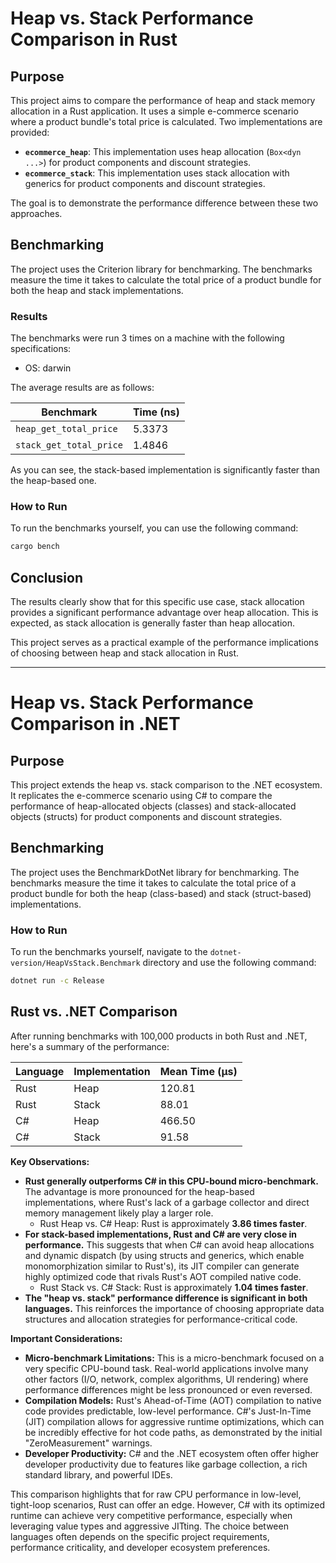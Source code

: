 # Heap vs. Stack Performance Comparison in Rust

## Purpose

This project aims to compare the performance of heap and stack memory allocation in a Rust application. It uses a simple e-commerce scenario where a product bundle's total price is calculated. Two implementations are provided:

*   **`ecommerce_heap`**: This implementation uses heap allocation (`Box<dyn ...>`) for product components and discount strategies.
*   **`ecommerce_stack`**: This implementation uses stack allocation with generics for product components and discount strategies.

The goal is to demonstrate the performance difference between these two approaches.

## Benchmarking

The project uses the Criterion library for benchmarking. The benchmarks measure the time it takes to calculate the total price of a product bundle for both the heap and stack implementations.

### Results

The benchmarks were run 3 times on a machine with the following specifications:
* OS: darwin

The average results are as follows:

| Benchmark               | Time (ns) |
| ----------------------- | --------- |
| `heap_get_total_price`  | 5.3373    |
| `stack_get_total_price` | 1.4846    |

As you can see, the stack-based implementation is significantly faster than the heap-based one.

### How to Run

To run the benchmarks yourself, you can use the following command:

```bash
cargo bench
```

## Conclusion

The results clearly show that for this specific use case, stack allocation provides a significant performance advantage over heap allocation. This is expected, as stack allocation is generally faster than heap allocation.

This project serves as a practical example of the performance implications of choosing between heap and stack allocation in Rust.

---

# Heap vs. Stack Performance Comparison in .NET

## Purpose

This project extends the heap vs. stack comparison to the .NET ecosystem. It replicates the e-commerce scenario using C# to compare the performance of heap-allocated objects (classes) and stack-allocated objects (structs) for product components and discount strategies.

## Benchmarking

The project uses the BenchmarkDotNet library for benchmarking. The benchmarks measure the time it takes to calculate the total price of a product bundle for both the heap (class-based) and stack (struct-based) implementations.

### How to Run

To run the benchmarks yourself, navigate to the `dotnet-version/HeapVsStack.Benchmark` directory and use the following command:

```bash
dotnet run -c Release
```

## Rust vs. .NET Comparison

After running benchmarks with 100,000 products in both Rust and .NET, here's a summary of the performance:

| Language | Implementation | Mean Time (µs) |
|----------|----------------|----------------|
| Rust     | Heap           | 120.81         |
| Rust     | Stack          | 88.01          |
| C#       | Heap           | 466.50         |
| C#       | Stack          | 91.58          |

**Key Observations:**

*   **Rust generally outperforms C# in this CPU-bound micro-benchmark.** The advantage is more pronounced for the heap-based implementations, where Rust's lack of a garbage collector and direct memory management likely play a larger role.
    *   Rust Heap vs. C# Heap: Rust is approximately **3.86 times faster**.
*   **For stack-based implementations, Rust and C# are very close in performance.** This suggests that when C# can avoid heap allocations and dynamic dispatch (by using structs and generics, which enable monomorphization similar to Rust's), its JIT compiler can generate highly optimized code that rivals Rust's AOT compiled native code.
    *   Rust Stack vs. C# Stack: Rust is approximately **1.04 times faster**.
*   **The "heap vs. stack" performance difference is significant in both languages.** This reinforces the importance of choosing appropriate data structures and allocation strategies for performance-critical code.

**Important Considerations:**

*   **Micro-benchmark Limitations:** This is a micro-benchmark focused on a very specific CPU-bound task. Real-world applications involve many other factors (I/O, network, complex algorithms, UI rendering) where performance differences might be less pronounced or even reversed.
*   **Compilation Models:** Rust's Ahead-of-Time (AOT) compilation to native code provides predictable, low-level performance. C#'s Just-In-Time (JIT) compilation allows for aggressive runtime optimizations, which can be incredibly effective for hot code paths, as demonstrated by the initial "ZeroMeasurement" warnings.
*   **Developer Productivity:** C# and the .NET ecosystem often offer higher developer productivity due to features like garbage collection, a rich standard library, and powerful IDEs.

This comparison highlights that for raw CPU performance in low-level, tight-loop scenarios, Rust can offer an edge. However, C# with its optimized runtime can achieve very competitive performance, especially when leveraging value types and aggressive JITting. The choice between languages often depends on the specific project requirements, performance criticality, and developer ecosystem preferences.
